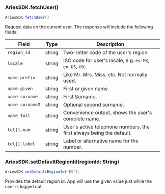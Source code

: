 ### AriesSDK.fetchUser()

```js readonly
AriesSDK.fetchUser()
```

Request data on the current user. The response will include the following fields:

| Field | Type | Description |
| ----- | ---- | ----------- |
| `region_id` | string | Two-letter code of the user's region. |
| `locale` | string | ISO code for user's locale, e.g. `es-MX`, `en-US`, etc. |
| `name.prefix` | string | Like Mr. Mrs. Miss, etc. Not normally used. |
| `name.given` | string | First or given name. |
| `name.surname` | string | First Surname. |
| `name.surname2` | string | Optional second surname. |
| `name.full` | string | Convenience output, shows the user's complete name. |
| `tel[].num` | string | User's active telephone numbers, the first always being the default. |
| `tel[].label` | string | Label or alternative name for the number. |

### AriesSDK.setDefaultRegionId(regionId: String)

```js readonly
AriesSDK.setDefaultRegionId('ES');
```

Provides the default region id. App will use the given value just while the user is logged out.
